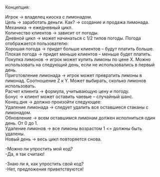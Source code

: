 Концепция:

Игрок -> владелец киоска с лимонадом. <br>
Цель -> заработать деньги. Как? -> создание и продажа лимонада.<br>
Механика -> ежедневный цикл.<br>
Количество клиентов -> зависит от погоды.<br>
Дневной цикл -> может начинаться с 1/2 типов погоды. Погода отображается пользователю:<br>
Хорошая погода -> придет больше клиентов – будут платить больше.<br>
Плохая погода -> придет меньше клиентов – меньше будет платить.<br>
Покупка лимонов -> игрок может купить лимоны по цене X. Можно использовать на следующий день, если не использовались в первый день.<br>
Приготовление лимонада -> игрок может превратить лимоны в лимонад. Соотношение Z к Y. Может выбирать, сколько лимонов использовать.<br>
Расчет клиента -> формула, учитывающую цену и погоду.<br>
Бонус -> клиент может оставить чаевые – случайный шанс.<br>
Конец дня -> должно произойти следующее:<br>
Удаление лимонада -> следует удалить все оставшиеся стаканы с лимонадом.<br>
Обновление -> всем оставшимся лимонам должен исполниться один день. От 0 до 1.<br>
Удаление лимонов -> все лимоны возрастом 1 <= должны быть удалены.<br>
Новый день -> весь цикл повторяется снова.<br>


-Можно ли упростить мой код?<br>
-Да, я так считаю!

-Знаю ли я, как упростить свой код?<br>
-Нет, предложения приветствуются!
